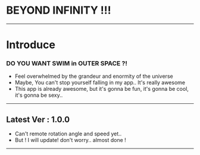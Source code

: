 # BEYOND INFINITY !!!

---

# Introduce

### DO YOU WANT SWIM in OUTER SPACE ?!
+ Feel overwhelmed by the grandeur and enormity of the universe
+ Maybe, You can't stop yourself falling in my app.. It's really awesome
+ This app is already awesome, but it's gonna be fun, it's gonna be cool, it's gonna be sexy..

---

## Latest Ver : 1.0.0

+ Can't remote rotation angle and speed yet..
+ But ! I will update! don't worry.. almost done !


---


